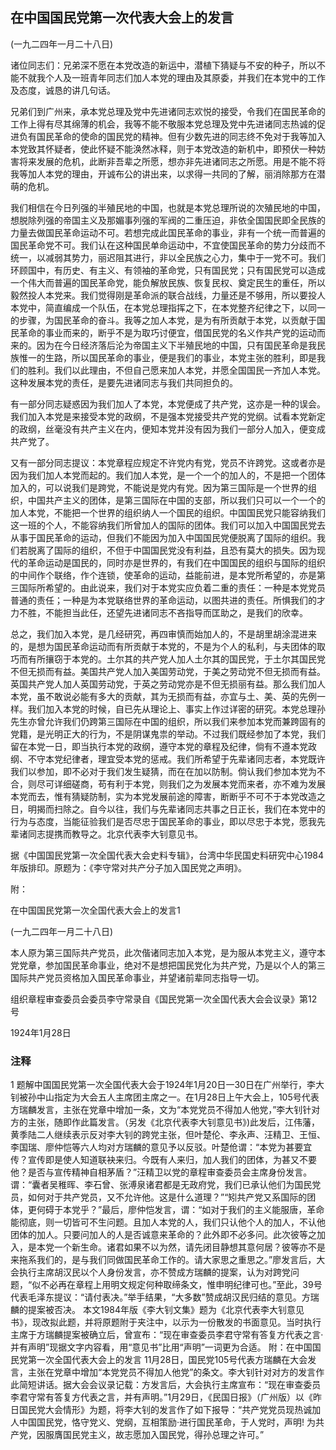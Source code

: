 ## 在中国国民党第一次代表大会上的发言

 

(一九二四年一月二十八日)

 

诸位同志们：兄弟深不愿在本党改造的新运中，潜植下猜疑与不安的种子，所以不能不就我个人及一班青年同志们加人本党的理由及其原委，并我们在本党中的工作及态度，诚恳的讲几句话。

兄弟们到广州来，承本党总理及党中先进诸同志欢悦的接受，令我们在国民革命的工作上得有尽其绵薄的机会，我等不能不敬服本党总理及党中先进诸同志热诚的促进负有国民革命的使命的国民党的精神。但有少数先进的同志终不免对于我等加入本党致其怀疑者，使此怀疑不能涣然冰释，则于本党改造的新机中，即预伏一种妨害将来发展的危机，此断非吾辈之所愿，想亦非先进诸同志之所愿。用是不能不将我等加人本党的理由，开诚布公的讲出来，以求得一共同的了解，丽消除那方在潜萌的危机。

我们相信在今日列强的半殖民地的中国，也就是本党总理所说的次殖民地的中国，想脱除列强的帝国主义及那媚事列强的军阀的二重压迫，非依全国国民即全民族的力量去做国民革命运动不可。若想完成此国民革命的事业，非有一个统一而普遍的国民革命党不可。我们认在这种国民单命运动中，不宜使国民革命的势力分歧而不统一，以减弱其势力，丽迟阻其进行，非以全民族之心力，集中于一党不可。我们环顾国中，有历史、有主义、有领袖的革命党，只有国民党；只有国民党可以造成一个伟大而普遍的国民革命党，能负解放民族、恢复民权、奠定民生的重任，所以毅然投人本党来。我们觉得刚是革命派的联合战线，力量还是不够用，所以要投人本党中，简直编成一个队伍，在本党总理指挥之下，在本党整齐纪律之下，以同一的步骤，为国民革命的奋斗。我等之加人本党，是为有所贡献于本党，以贡献于国民革命的事业而来的，断乎不是为取巧讨便宜，借国民党的名义作共产党的运动而来的。因为在今日经济落后沦为帝国主义下半殖民地的中国，只有国民革命是我民族惟一的生路，所以国民革命的事业，便是我们的事业，本党主张的胜利，即是我们的胜利。我们以此理由，不但自己愿来加人本党，并愿全国国民一齐加人本党。这种发展本党的责任，是要先进诸同志与我们共同担负的。

有一部分同志疑惑因为我们加人了本党，本党便成了共产党，这亦是一种的误会。我们加入本党是来接受本党的政纲，不是强本党接受共产党的党纲。试看本党新定的政纲，丝毫没有共产主义在内，便知本党并没有因为我们一部分人加入，便变成共产党了。

又有一部分同志提议：本党章程应规定不许党内有党，党员不许跨党。这或者亦是因为我们加人本党而起的。我们加人本党，是一个一个的加人的，不是把一个团体加入的，可以说我们是跨党，不能说是党内有党。因为第三国际是一个世界的组织，中国共产主义的团体，是第三国际在中国的支部，所以我们只可以一个一个的加人本党，不能把一个世界的组织纳人一个国民的组织。中国国民党只能容纳我们这一班的个人，不能容纳我们所曾加人的国际的团体。我们可以加入中国国民党去从事于国民革命的运动，但我们不能因为加入中国国民党便脱离了国际的组织。我们若脱离了国际的组织，不但于中国国民党没有利益，且恐有莫大的损失。因为现代的革命运动是国民的，同时亦是世界的，有我们在中国国民的组织与国际的组织的中间作个联络，作个连锁，使革命的运动，益能前进，是本党所希望的，亦是第三国际所希望的。由此说来，我们对于本党实应负着二重的责任：一种是本党党员普通的责任；一种是为本党联络世界的革命运动，以图共进的责任。所惧我们的才力不胜，不能担当此任，还望先进诸同志不吝指导而匡助之，是我们的欣幸。

总之，我们加入本党，是几经研究，再四审慎而始加人的，不是胡里胡涂混进来的，是想为国民革命运动而有所贡献于本党的，不是为个人的私利，与夫团体的取巧而有所攘窃于本党的。土尔其的共产党人加人土尔其的国民党，于土尔其国民党不但无损而有益。美国共产党人加入美国劳动党，于美之劳动党不但无损而有益。英国共产党人加人英国劳动党，于英之劳动党亦是不但无损丽有益。那么我们加人本党，虽不敢说必能有多大的贡献，其为无损而有益，亦宜与土、美、英的先例一样。我们加入本党的时候，自已先从理论上、事实上作过详密的研究。本党总理孙先生亦曾允许我们仍跨第三国际在中国的组织，所以我们来参加本党而兼跨固有的党籍，是光明正大的行为，不是阴谋鬼祟的举动。不过我们既经参加了本党，我们留在本党一日，即当执行本党的政纲，遵守本党的章程及纪律，倘有不遵本党政纲、不守本党纪律者，理宜受本党的惩戒。我们所希望于先辈诸同志者，本党既许我们以参加，即不必对于我们发生疑猜，而在在加以防制。倘认我们参加本党为不合，则尽可详细磋商，苟有利于本党，则我们之为发展本党而来者，亦不难为发展本党而去，惟有猜疑防制，实为本党发展前途的障害，断断乎不可不于本党改造之日，明揭而扫除之。自今以往，我们与先辈诸同志共事之日正长，我们在本党中的行为与态度，当能征验我们是否尽忠于国民革命的事业，即以尽忠于本党，愿我先辈诸同志提携而教导之。北京代表李大钊意见书。

 

据《中国国民党第一次全国代表大会史料专辑》，台湾中华民国史料研究中心1984年版排印。原题为：《李守常对共产分子加入国民党之声明》。

 

附：

 

在中国国民党第一次全国代表大会上的发言1

 

(一九二四年一月二十八日)

 

本人原为第三国际共产党员，此次偕诸同志加入本党，是为服从本党主义，遵守本党党章，参加国民革命事业，绝对不是想把国民党化为共产党，乃是以个人的第三国际共产党员资格加入国民革命事业，并望诸前辈同志指导一切。

 

组织章程审查委员会委员李守常录自《国民党第一次全国代表大会会议录》第12号

 

1924年1月28日

 

### 注释
1 题解中国国民党第一次全国代表大会于1924年1月20日一30日在广州举行，李大钊被孙中山指定为大会五人主席团主席之一。在1月28日上午大会上，105号代表方瑞麟发言，主张在党章中增加一条，文为“本党党员不得加人他党，”李大钊针对方的主张，随即作此篇发言。（另发《北京代表李大钊意见书》)此发后，江伟藩，黄季陆二人继续表示反对李大钊的跨党主张，但叶楚伦、李永声、汪精卫、王恒、李国瑞、廖仲恺等六人均对方瑞麟的意见予以反驳。叶楚伧谓：“本党为甚要宜传？宣传即是使人知道联袂来归。今既有人来归，加人我们的团体，为甚又不要他？是否与宣传精神自相茅盾？”汪精卫以党的章程审查委员会主席身份发言。谓：“囊者吴稚晖、李石曾、张溥泉诸君都是无政府党，我们已承认他们为国民党员，如何对于共产党员，又不允许他。这是什么道理？”“矧共产党又系国际的团体，更何碍于本党乎？”最后，廖仲恺发言，谓：“如对于我们的主义能服唐，革命能彻底，则一切皆可不生问题。且加人本党的人，我们只认他个人的加人，不认他团体的加人。只要问加人的人是否诚意来革命的？此外即不必多问。此次彼等之加入，是本党一个新生命。诸君如果不以为然，请先闭目静想其意何居？彼等亦不是来拖系我们的，是与我们同做国民革命工作的。请大家思之重思之。”廖发言后，大会执行主席胡汉民以个人身份发言，亦不赞成方瑞麟的提案，认为对跨党问题，“似不必再在章程上用明文规定何种取缔条文，惟申明纪律可也。”至此，39号代表毛泽东提议：“请付表决。”举手结果，“大多数”赞成胡汉民归结的意见。方瑞麟的提案被否决。
本文1984年版《李大钊文集》题为《北京代表李大钊意见书》，现改拟此题，并将原题附于夹注中，以示为一份散发的书面意见。当时执行主席于方瑞麟提案被确立后，曾宣布：“现在审查委员李君守常有答复方代表之言·并有声明”现据文字内容看，用“意见书”比用“声明”一词更为合适。
附：在中国国民党第一次全国代表大会上的发言 11月28日，国民党105号代表方瑞麟在大会发言，主张在党章中增加“本党党员不得加人他党”的条文。李大钊针对对方的发言作此简短讲话。据大会会议录记载：方发言后，大会执行主席宣布：“现在审查委员李君守常有答复方代表之言，并有声明。”1月29日，《民国日报》（广州版）以《昨日国民党大会情形》为题，将李大钊的发言作了如下报导：“共产党党员现热诚加人中国国民党，恪守党义、党纲，互相策励·进行国民革命，于人党时，声明! 为共产党，因服膺国民党主义，故志愿加入国民党，得孙总理之许可。”
